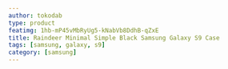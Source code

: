 ```yaml
---
author: tokodab
type: product
featimg: 1hb-mP45vMbRyUg5-kNabVb8DdhB-qZxE
title: Raindeer Minimal Simple Black Samsung Galaxy S9 Case
tags: [samsung, galaxy, s9]
category: [samsung]
---
```

